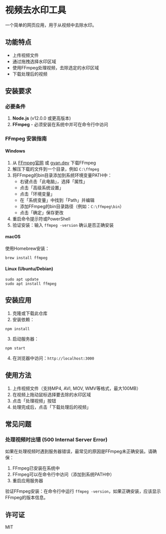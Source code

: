 # 视频去水印工具

一个简单的网页应用，用于从视频中去除水印。

## 功能特点

- 上传视频文件
- 通过拖拽选择水印区域
- 使用FFmpeg处理视频，去除选定的水印区域
- 下载处理后的视频

## 安装要求

### 必要条件

1. **Node.js** (v12.0.0 或更高版本)
2. **FFmpeg** - 必须安装在系统中并可在命令行中访问

### FFmpeg 安装指南

#### Windows

1. 从 [FFmpeg官网](https://ffmpeg.org/download.html) 或 [gyan.dev](https://www.gyan.dev/ffmpeg/builds/) 下载FFmpeg
2. 解压下载的文件到一个目录，例如 `C:\ffmpeg`
3. 将FFmpeg的bin目录添加到系统环境变量PATH中：
   - 右键点击「此电脑」，选择「属性」
   - 点击「高级系统设置」
   - 点击「环境变量」
   - 在「系统变量」中找到「Path」并编辑
   - 添加FFmpeg的bin目录路径（例如：`C:\ffmpeg\bin`）
   - 点击「确定」保存更改
4. 重启命令提示符或PowerShell
5. 验证安装：输入 `ffmpeg -version` 确认是否正确安装

#### macOS

使用Homebrew安装：

```
brew install ffmpeg
```

#### Linux (Ubuntu/Debian)

```
sudo apt update
sudo apt install ffmpeg
```

## 安装应用

1. 克隆或下载此仓库
2. 安装依赖：

```
npm install
```

3. 启动服务器：

```
npm start
```

4. 在浏览器中访问：`http://localhost:3000`

## 使用方法

1. 上传视频文件（支持MP4, AVI, MOV, WMV等格式，最大100MB）
2. 在视频上拖动鼠标选择要去除的水印区域
3. 点击「处理视频」按钮
4. 处理完成后，点击「下载处理后的视频」

## 常见问题

### 处理视频时出错 (500 Internal Server Error)

如果在处理视频时遇到服务器错误，最常见的原因是FFmpeg未正确安装。请确保：

1. FFmpeg已安装在系统中
2. FFmpeg可以在命令行中访问（添加到系统PATH中）
3. 重启应用服务器

验证FFmpeg安装：在命令行中运行 `ffmpeg -version`，如果正确安装，应该显示FFmpeg的版本信息。

## 许可证

MIT